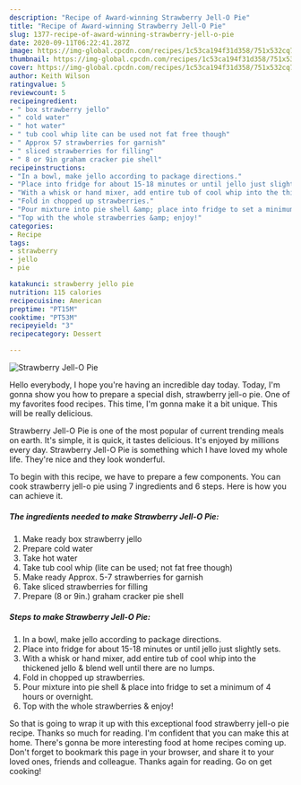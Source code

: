 ```yaml
---
description: "Recipe of Award-winning Strawberry Jell-O Pie"
title: "Recipe of Award-winning Strawberry Jell-O Pie"
slug: 1377-recipe-of-award-winning-strawberry-jell-o-pie
date: 2020-09-11T06:22:41.287Z
image: https://img-global.cpcdn.com/recipes/1c53ca194f31d358/751x532cq70/strawberry-jell-o-pie-recipe-main-photo.jpg
thumbnail: https://img-global.cpcdn.com/recipes/1c53ca194f31d358/751x532cq70/strawberry-jell-o-pie-recipe-main-photo.jpg
cover: https://img-global.cpcdn.com/recipes/1c53ca194f31d358/751x532cq70/strawberry-jell-o-pie-recipe-main-photo.jpg
author: Keith Wilson
ratingvalue: 5
reviewcount: 5
recipeingredient:
- " box strawberry jello"
- " cold water"
- " hot water"
- " tub cool whip lite can be used not fat free though"
- " Approx 57 strawberries for garnish"
- " sliced strawberries for filling"
- " 8 or 9in graham cracker pie shell"
recipeinstructions:
- "In a bowl, make jello according to package directions."
- "Place into fridge for about 15-18 minutes or until jello just slightly sets."
- "With a whisk or hand mixer, add entire tub of cool whip into the thickened jello &amp; blend well until there are no lumps."
- "Fold in chopped up strawberries."
- "Pour mixture into pie shell &amp; place into fridge to set a minimum of 4 hours or overnight."
- "Top with the whole strawberries &amp; enjoy!"
categories:
- Recipe
tags:
- strawberry
- jello
- pie

katakunci: strawberry jello pie 
nutrition: 115 calories
recipecuisine: American
preptime: "PT15M"
cooktime: "PT53M"
recipeyield: "3"
recipecategory: Dessert

---
```



![Strawberry Jell-O Pie](https://img-global.cpcdn.com/recipes/1c53ca194f31d358/751x532cq70/strawberry-jell-o-pie-recipe-main-photo.jpg)

Hello everybody, I hope you're having an incredible day today. Today, I'm gonna show you how to prepare a special dish, strawberry jell-o pie. One of my favorites food recipes. This time, I'm gonna make it a bit unique. This will be really delicious.

Strawberry Jell-O Pie is one of the most popular of current trending meals on earth. It's simple, it is quick, it tastes delicious. It's enjoyed by millions every day. Strawberry Jell-O Pie is something which I have loved my whole life. They're nice and they look wonderful.




To begin with this recipe, we have to prepare a few components. You can cook strawberry jell-o pie using 7 ingredients and 6 steps. Here is how you can achieve it.

<!--inarticleads1-->

##### The ingredients needed to make Strawberry Jell-O Pie:

1. Make ready  box strawberry jello
1. Prepare  cold water
1. Take  hot water
1. Take  tub cool whip (lite can be used; not fat free though)
1. Make ready  Approx. 5-7 strawberries for garnish
1. Take  sliced strawberries for filling
1. Prepare  (8 or 9in.) graham cracker pie shell




<!--inarticleads2-->

##### Steps to make Strawberry Jell-O Pie:

1. In a bowl, make jello according to package directions.
1. Place into fridge for about 15-18 minutes or until jello just slightly sets.
1. With a whisk or hand mixer, add entire tub of cool whip into the thickened jello &amp; blend well until there are no lumps.
1. Fold in chopped up strawberries.
1. Pour mixture into pie shell &amp; place into fridge to set a minimum of 4 hours or overnight.
1. Top with the whole strawberries &amp; enjoy!




So that is going to wrap it up with this exceptional food strawberry jell-o pie recipe. Thanks so much for reading. I'm confident that you can make this at home. There's gonna be more interesting food at home recipes coming up. Don't forget to bookmark this page in your browser, and share it to your loved ones, friends and colleague. Thanks again for reading. Go on get cooking!
